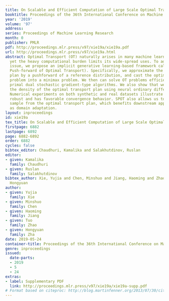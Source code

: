```yaml
---
title: On Scalable and Efficient Computation of Large Scale Optimal Transport
booktitle: Proceedings of the 36th International Conference on Machine Learning
year: '2019'
volume: '97'
address: 
series: Proceedings of Machine Learning Research
month: 0
publisher: PMLR
pdf: http://proceedings.mlr.press/v97/xie19a/xie19a.pdf
url: http://proceedings.mlr.press/v97/xie19a.html
abstract: Optimal Transport (OT) naturally arises in many machine learning applications,
  yet the heavy computational burden limits its wide-spread uses. To address the scalability
  issue, we propose an implicit generative learning-based framework called SPOT (Scalable
  Push-forward of Optimal Transport). Specifically, we approximate the optimal transport
  plan by a pushforward of a reference distribution, and cast the optimal transport
  problem into a minimax problem. We then can solve OT problems efficiently using
  primal dual stochastic gradient-type algorithms. We also show that we can recover
  the density of the optimal transport plan using neural ordinary differential equations.
  Numerical experiments on both synthetic and real datasets illustrate that SPOT is
  robust and has favorable convergence behavior. SPOT also allows us to efficiently
  sample from the optimal transport plan, which benefits downstream applications such
  as domain adaptation.
layout: inproceedings
id: xie19a
tex_title: On Scalable and Efficient Computation of Large Scale Optimal Transport
firstpage: 6882
lastpage: 6892
page: 6882-6892
order: 6882
cycles: false
bibtex_editor: Chaudhuri, Kamalika and Salakhutdinov, Ruslan
editor:
- given: Kamalika
  family: Chaudhuri
- given: Ruslan
  family: Salakhutdinov
bibtex_author: Xie, Yujia and Chen, Minshuo and Jiang, Haoming and Zhao, Tuo and Zha,
  Hongyuan
author:
- given: Yujia
  family: Xie
- given: Minshuo
  family: Chen
- given: Haoming
  family: Jiang
- given: Tuo
  family: Zhao
- given: Hongyuan
  family: Zha
date: 2019-05-24
container-title: Proceedings of the 36th International Conference on Machine Learning
genre: inproceedings
issued:
  date-parts:
  - 2019
  - 5
  - 24
extras:
- label: Supplementary PDF
  link: http://proceedings.mlr.press/v97/xie19a/xie19a-supp.pdf
# Format based on citeproc: http://blog.martinfenner.org/2013/07/30/citeproc-yaml-for-bibliographies/
---
```

